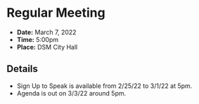 # Regular Meeting

- **Date:** March 7, 2022
- **Time:** 5:00pm 
- **Place:** DSM City Hall

## Details

- Sign Up to Speak is available from 2/25/22 to 3/1/22 at 5pm.
- Agenda is out on 3/3/22 around 5pm.
